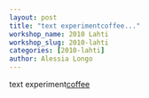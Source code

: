 ```yaml
---
layout: post
title: "text experimentcoffee..."
workshop_name: 2010 Lahti
workshop_slug: 2010-lahti
categories: [2010-lahti]
author: Alessia Longo
---
```

text experiment<a href='http://workshops.nodebox.net/2010/wp-content/uploads/coffee.pdf'>coffee</a>
